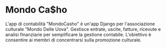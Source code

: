 # Mondo Ca$ho
L'app di contabilità "MondoCasho" è un'app Django per l'associazione culturale "Mondo Delle Uova". Gestisce entrate, uscite, fatture, ricevute e analisi finanziarie per semplificare la gestione contabile. L'obiettivo è consentire ai membri di concentrarsi sulla promozione culturale.
